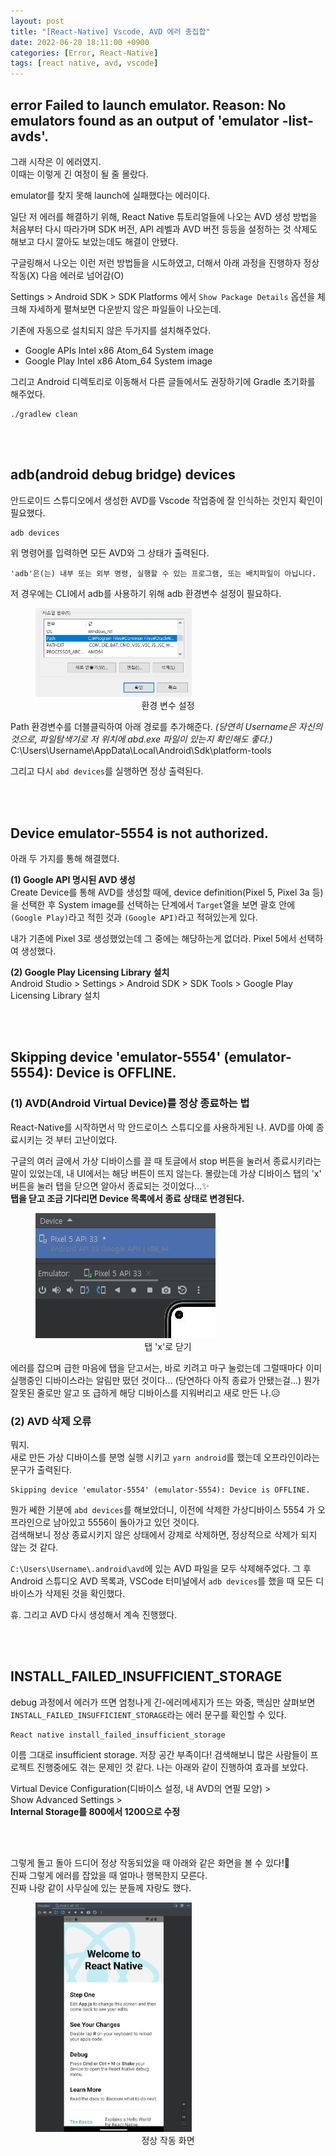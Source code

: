 ```yaml
---
layout: post
title: "[React-Native] Vscode, AVD 에러 총집합"
date: 2022-06-20 18:11:00 +0900
categories: [Error, React-Native]
tags: [react native, avd, vscode]
---
```


## error Failed to launch emulator. Reason: No emulators found as an output of 'emulator -list-avds'.

그래 시작은 이 에러였지.  
이때는 이렇게 긴 여정이 될 줄 몰랐다.

emulator를 찾지 못해 launch에 실패했다는 에러이다.

일단 저 에러를 해결하기 위해, React Native 튜토리얼들에 나오는 AVD 생성 방법을 처음부터 다시 따라가며 SDK 버전, API 레벨과 AVD 버전 등등을 설정하는 것 삭제도 해보고 다시 깔아도 보았는데도 해결이 안됐다.

구글링해서 나오는 이런 저런 방법들을 시도하였고, 더해서 아래 과정을 진행하자 정상작동(X) 다음 에러로 넘어감(O)

Settings > Android SDK > SDK Platforms 에서
`Show Package Details` 옵션을 체크해 자세하게 펼쳐보면
다운받지 않은 파일들이 나오는데.

기존에 자동으로 설치되지 않은 두가지를 설치해주었다.

- Google APIs Intel x86 Atom_64 System image
- Google Play Intel x86 Atom_64 System image

그리고 Android 디렉토리로 이동해서 다른 글들에서도 권장하기에 Gradle 초기화를 해주었다.

```
./gradlew clean
```

<br/>
<br/>

## adb(android debug bridge) devices

안드로이드 스튜디오에서 생성한 AVD를 Vscode 작업중에 잘 인식하는 것인지 확인이 필요했다.

```
adb devices
```

위 명령어를 입력하면 모든 AVD와 그 상태가 출력된다.

```
'adb'은(는) 내부 또는 외부 명령, 실행할 수 있는 프로그램, 또는 배치파일이 아닙니다.
```

저 경우에는 CLI에서 adb를 사용하기 위해 adb 환경변수 설정이 필요하다.

<figure>
  <img width=250 src='/assets/img/path.PNG' alt='readline'>
  <figcaption style="text-align: center;">환경 변수 설정</figcaption>
</figure>

Path 환경변수를 더블클릭하여 아래 경로를 추가해준다. _(당연히 Username은 자신의 것으로, 파일탐색기로 저 위치에 abd.exe 파일이 있는지 확인해도 좋다.)_
C:\Users\Username\AppData\Local\Android\Sdk\platform-tools

그리고 다시 `abd devices`를 실행하면 정상 출력된다.

<br/>
<br/>

## Device emulator-5554 is not authorized.

아래 두 가지를 통해 해결했다.

**(1) Google API 명시된 AVD 생성**  
Create Device를 통해 AVD를 생성할 때에, device definition(Pixel 5, Pixel 3a 등)을 선택한 후 System image를 선택하는 단계에서 `Target`열을 보면 괄호 안에 `(Google Play)`라고 적힌 것과 `(Google API)`라고 적혀있는게 있다.

내가 기존에 Pixel 3로 생성했었는데 그 중에는 해당하는게 없더라. Pixel 5에서 선택하여 생성했다.

**(2) Google Play Licensing Library 설치**  
Android Studio > Settings > Android SDK > SDK Tools > Google Play Licensing Library 설치

<br/>
<br/>

## Skipping device 'emulator-5554' (emulator-5554): Device is OFFLINE.

### (1) AVD(Android Virtual Device)를 정상 종료하는 법

React-Native를 시작하면서 막 안드로이스 스튜디오를 사용하게된 나.
AVD를 아예 종료시키는 것 부터 고난이었다.

구글의 여러 글에서 가상 디바이스를 끌 때 토글에서 stop 버튼을 눌러서 종료시키라는 말이 있었는데, 내 UI에서는 해당 버튼이 뜨지 않는다. 몰랐는데 가상 디바이스 탭의 'x' 버튼을 눌러 탭을 닫으면 알아서 종료되는 것이었다...✨  
**탭을 닫고 조금 기다리면 Device 목록에서 종료 상태로 변경된다.**

<figure>
  <img src='/assets/img/x.JPG' alt='readline'>
  <figcaption style="text-align: center;">탭 'x'로 닫기</figcaption>
</figure>

에러를 잡으며 급한 마음에 탭을 닫고서는, 바로 키려고 마구 눌렀는데 그럴때마다 이미 실행중인 디바이스라는 알림만 떴던 것이다... (당연하다 아직 종료가 안됐는걸...)
뭔가 잘못된 줄로만 알고 또 급하게 해당 디바이스를 지워버리고 새로 만든 나.😥

### (2) AVD 삭제 오류

뭐지.  
새로 만든 가상 디바이스를 분명 실행 시키고 `yarn android`를 했는데 오프라인이라는 문구가 출력된다.

```
Skipping device 'emulator-5554' (emulator-5554): Device is OFFLINE.
```

뭔가 쎄한 기분에 `abd devices`를 해보았더니, 이전에 삭제한 가상디바이스 5554 가 오프라인으로 남아있고 5556이 돌아가고 있던 것이다.  
검색해보니 정상 종료시키지 않은 상태에서 강제로 삭제하면, 정상적으로 삭제가 되지 않는 것 같다.

`C:\Users\Username\.android\avd`에 있는 AVD 파일을 모두 삭제해주었다.
그 후 Android 스튜디오 AVD 목록과, VSCode 터미널에서 `adb devices`를 했을 때 모든 디바이스가 삭제된 것을 확인했다.

휴.
그리고 AVD 다시 생성해서 계속 진행했다.

<br/>
<br/>

## INSTALL_FAILED_INSUFFICIENT_STORAGE

debug 과정에서 에러가 뜨면 엄청나게 긴-에러메세지가 뜨는 와중, 핵심만 살펴보면 `INSTALL_FAILED_INSUFFICIENT_STORAGE`라는 에러 문구를 확인할 수 있다.

```
React native install_failed_insufficient_storage
```

이름 그대로 insufficient storage. 저장 공간 부족이다!
검색해보니 많은 사람들이 프로젝트 진행중에도 겪는 문제인 것 같다. 나는 아래와 같이 진행하여 효과를 보았다.

Virtual Device Configuration(디바이스 설정, 내 AVD의 연필 모양) >  
Show Advanced Settings >  
**Internal Storage를 800에서 1200으로 수정**

<br/>
<br/>

그렇게 돌고 돌아 드디어 정상 작동되었을 때 아래와 같은 화면을 볼 수 있다!🥰  
진짜 그렇게 에러를 잡았을 때 얼마나 행복한지 모른다.  
진짜 나랑 같이 사무실에 있는 분들께 자랑도 했다.

<figure>
  <img width=250 src='/assets/img/avd.JPG' alt='readline'>
  <figcaption style="text-align: center;">정상 작동 화면</figcaption>
</figure>
